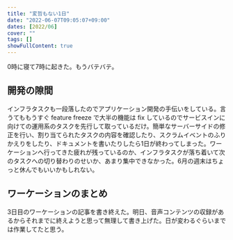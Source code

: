 ```yaml
---
title: "変哲もない1日"
date: "2022-06-07T09:05:07+09:00"
dates: [2022/06]
cover: ""
tags: []
showFullContent: true
---
```


0時に寝て7時に起きた。もうバテバテ。

## 開発の隙間

インフラタスクも一段落したのでアプリケーション開発の手伝いをしている。言うてももうすぐ feature freeze で大半の機能は fix しているのでサービスインに向けての運用系のタスクを先行して取っているだけ。簡単なサーバーサイドの修正を行い、割り当てられたタスクの内容を確認したり、スクラムイベントのふりかえりをしたり、ドキュメントを書いたりしたら1日が終わってしまった。ワーケーションへ行ってきた疲れが残っているのか、インフラタスクが落ち着いて次のタスクへの切り替わりのせいか、あまり集中できなかった。6月の週末はちょっと休んでもいいかもしれない。

## ワーケーションのまとめ

3日目のワーケーションの記事を書き終えた。明日、音声コンテンツの収録があるからそれまでに終えようと思って無理して書き上げた。日が変わるぐらいまでは作業してたと思う。
